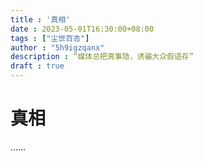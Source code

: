 ```yaml
---
title : '真相'
date : 2023-05-01T16:30:00+08:00
tags : ["尘世百态"]
author : "5h9igzqanx"
description : “媒体总把真事隐，诱骗大众假语存”
draft : true
---
```


# 真相

……